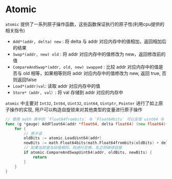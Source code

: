 # Atomic

`atomic` 提供了一系列原子操作函数，这些函数保证执行的原子性(利用cpu提供的相关指令)
- `Add*(addr, delta) new` : 将 delta 与 addr 对应内存中的值相加，返回相加后的结果
- `Swap*(addr, new) old` : 将 addr 对应内存中的值修改为 new，返回修改前的值
- `CompareAndSwap*(addr, old, new) swapped` : 比较 addr 对应内存中的值是否与 old 相等，如果相等则将 addr 对应内存中的值修改为 new, 返回 true, 否则返回false
- `Load*(addr)val`: 读取 addr 对应内存中的值
- `Store*（addr, val）`: 将 val 存储到 addr 对应的内存中

`atomic` 中主要对 `Int32`, `Int64`, `Uint32`, `Uint64`, `Uintptr`, `Pointer` 进行了如上原子操作的实现, 用户可以构造自旋锁来对其他类型的变量进行原子操作


```go
// 使用 math 库中的 `Float64frombits` 与 `Float64bits` 可以实现 uint64 与 float64 之间的相互转化
func (g *gauge) AddFloat64(addr *float64, delta float64) (new float64){
	for {
        // 原子读
		oldBits := atomic.LoadUint64(addr)
		newBits := math.Float64bits(math.Float64frombits(oldBits) + delta)
        // 如果当前值与旧值相同，则进行交换，反之则继续自旋
		if atomic.CompareAndSwapUint64(addr, oldBits, newBits) {
			return
		}
	}
}
```
